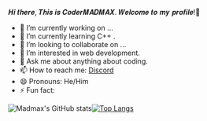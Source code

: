 𝑯𝒊 𝒕𝒉𝒆𝒓𝒆, 𝑻𝒉𝒊𝒔 𝒊𝒔 𝑪𝒐𝒅𝒆𝒓𝑴𝑨𝑫𝑴𝑨𝑿. 𝑾𝒆𝒍𝒄𝒐𝒎𝒆 𝒕𝒐 𝒎𝒚 𝒑𝒓𝒐𝒇𝒊𝒍𝒆!👋
- 🔭 I’m currently working on ... 
- 🌱 I’m currently learning C++ .
- 👯 I’m looking to collaborate on ... 
- 🤔 I’m interested in web development.
- 💬 Ask me about anything about coding.
- 📫 How to reach me: [Discord](https://discordapp.com/users/521718936635441152/)
- 😄 Pronouns: He/Him
- ⚡ Fun fact:

![Madmax's GitHub stats](https://github-readme-stats.vercel.app/api?username=CoderMADMAX&show_icons=true&theme=dracula)[![Top Langs](https://github-readme-stats.vercel.app/api/top-langs/?username=CoderMADMAX&layout=compact)](https://github.com/CoderMADMAX/github-readme-stats)
